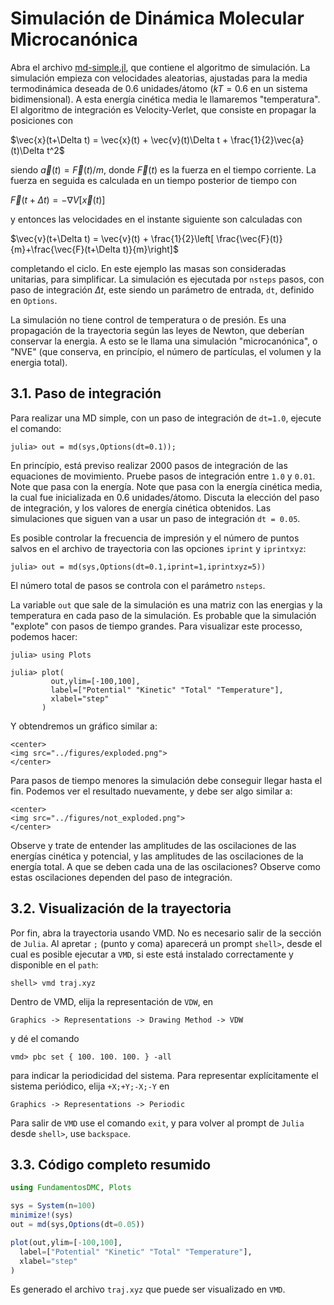 # Simulación de Dinámica Molecular Microcanónica

Abra el archivo [md-simple.jl](https://github.com/m3g/FundamentosDMC.jl/blob/master/src/md-simple.jl), que contiene el algoritmo de
simulación. La simulación empieza con velocidades aleatorias, ajustadas
para la media termodinámica deseada de 0.6 unidades/átomo ($kT=0.6$ en un sistema bidimensional). A esta
energía cinética media le llamaremos "temperatura".
El algoritmo de integración es Velocity-Verlet, que consiste en propagar
la posiciones con

$\vec{x}(t+\Delta t) = \vec{x}(t) + \vec{v}(t)\Delta t + \frac{1}{2}\vec{a}(t)\Delta t^2$

siendo $\vec{a}(t)=\vec{F}(t)/m$, donde $\vec{F}(t)$ es la fuerza en el tiempo corriente. 
La fuerza en seguida es calculada en un tiempo posterior de tiempo con

$\vec{F}(t+\Delta t) = -\nabla V\left[\vec{x}(t)\right]$

y entonces las velocidades en el instante siguiente son calculadas con

$\vec{v}(t+\Delta t) = \vec{v}(t) +
\frac{1}{2}\left[
\frac{\vec{F}(t)}{m}+\frac{\vec{F}(t+\Delta t)}{m}\right]$

completando el ciclo. En este ejemplo las masas son consideradas
unitarias, para simplificar. La simulación es ejecutada por `nsteps`
pasos, con paso de integración $\Delta t$, este siendo un parámetro de
entrada, `dt`, definido en `Options`. 

La simulación no tiene control de temperatura o de presión. Es una propagación de la trayectoria según las leyes de Newton, que deberían conservar la energia. A esto se le llama una simulación "microcanónica", o "NVE" (que conserva, en princípio, el número de partículas, el volumen y la energia total).

## 3.1. Paso de integración

Para realizar una MD simple, con un paso de integración de `dt=1.0`, ejecute el comando:
```julia-repl
julia> out = md(sys,Options(dt=0.1));

```
En princípio, está previso realizar 2000 pasos de integración de las equaciones 
de movimiento.  Pruebe pasos de integración entre `1.0` y `0.01`. 
Note que pasa con la energía. Note que pasa con la energía
cinética media, la cual fue inicializada en 0.6 unidades/átomo. Discuta
la elección del paso de integración, y los valores de energía cinética
obtenidos. Las simulaciones que siguen van a usar un paso de integración
`dt = 0.05`.

Es posible controlar la frecuencia de impresión y el número de puntos salvos en el archivo de trayectoria con las opciones `iprint` y `iprintxyz`:
```julia-repl
julia> out = md(sys,Options(dt=0.1,iprint=1,iprintxyz=5))
```
El número total de pasos se controla con el parámetro `nsteps`.

La variable `out` que sale de la simulación es una matriz con las energias y la temperatura en cada paso de la simulación. Es probable que la simulación "explote" con pasos de tiempo grandes. Para visualizar este processo, podemos hacer:
```julia-repl
julia> using Plots

julia> plot(
         out,ylim=[-100,100],
         label=["Potential" "Kinetic" "Total" "Temperature"],
         xlabel="step"
       )
```

Y obtendremos un gráfico similar a:
```@raw html
<center> 
<img src="../figures/exploded.png">
</center>
```

Para pasos de tiempo menores la simulación debe conseguir llegar hasta el fin. Podemos ver el resultado nuevamente, y debe ser algo similar a: 
```@raw html
<center> 
<img src="../figures/not_exploded.png">
</center>
```

Observe y trate de entender las amplitudes de las oscilaciones de las
energías cinética y potencial, y las amplitudes de las
oscilaciones de la energía total. A que se deben cada una de las
oscilaciones? Observe como estas oscilaciones dependen del paso de
integración.

## 3.2. Visualización de la trayectoria

Por fin, abra la trayectoria usando VMD. No es necesario salir de la sección de `Julia`. Al apretar `;` (punto y coma) aparecerá un prompt `shell>`, desde el cual 
es posible ejecutar a `VMD`, si este está instalado correctamente y disponible en el `path`:

```julia-repl
shell> vmd traj.xyz
```
Dentro de VMD, elija la representación de `VDW`, en 
```
Graphics -> Representations -> Drawing Method -> VDW
```
y dé el comando 
```
vmd> pbc set { 100. 100. 100. } -all
``` 
para indicar la periodicidad del sistema. 
Para representar explícitamente el sistema periódico, elija `+X;+Y;-X;-Y` en
```
Graphics -> Representations -> Periodic
```

Para salir de `VMD` use el comando `exit`, y para volver al prompt de `Julia` desde `shell>`, use `backspace`. 

## 3.3. Código completo resumido

```julia
using FundamentosDMC, Plots

sys = System(n=100)
minimize!(sys)
out = md(sys,Options(dt=0.05))

plot(out,ylim=[-100,100],
  label=["Potential" "Kinetic" "Total" "Temperature"],
  xlabel="step"
)
```

Es generado el archivo `traj.xyz` que puede ser visualizado en `VMD`. 




